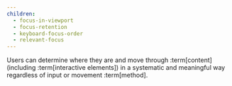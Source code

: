 ```yaml
---
children:
  - focus-in-viewport
  - focus-retention
  - keyboard-focus-order
  - relevant-focus
---
```


Users can determine where they are and move through :term[content] (including :term[interactive elements]) in a systematic and meaningful way regardless of input or movement :term[method].
